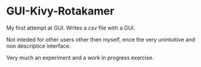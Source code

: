 # GUI-Kivy-Rotakamer
My first attempt at GUI. Writes a csv file with a GUI.

Not inteded for other users other then myself, ence the very unintuitive and non descriptice interface.

Very much an experiment and a work in progress exercise. 
